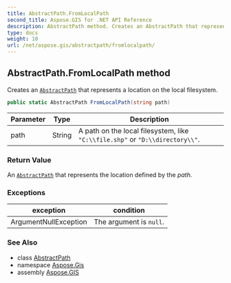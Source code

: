 ```yaml
---
title: AbstractPath.FromLocalPath
second_title: Aspose.GIS for .NET API Reference
description: AbstractPath method. Creates an AbstractPath that represents a location on the local filesystem.
type: docs
weight: 10
url: /net/aspose.gis/abstractpath/fromlocalpath/
---
```

## AbstractPath.FromLocalPath method

Creates an [`AbstractPath`](../) that represents a location on the local filesystem.

```csharp
public static AbstractPath FromLocalPath(string path)
```

| Parameter | Type | Description |
| --- | --- | --- |
| path | String | A path on the local filesystem, like `"C:\\file.shp"` or `"D:\\directory\\"`. |

### Return Value

An [`AbstractPath`](../) that represents the location defined by the *path*.

### Exceptions

| exception | condition |
| --- | --- |
| ArgumentNullException | The argument is `null`. |

### See Also

* class [AbstractPath](../)
* namespace [Aspose.Gis](../../abstractpath/)
* assembly [Aspose.GIS](../../../)


